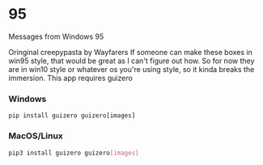 # 95
Messages from Windows 95

Oringinal creepypasta by Wayfarers
If someone can make these boxes in win95 style, that would be great as I can't figure out how.
So for now they are in win10 style or whatever os you're using style, so it kinda breaks the immersion.
This app requires guizero

### Windows
```
pip install guizero guizero[images]
```

### MacOS/Linux
```bash
pip3 install guizero guizero[images]

```
